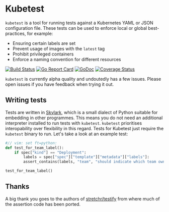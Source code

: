 # Kubetest

`kubetest` is a tool for running tests against a Kubernetes YAML or JSON configuration file.
These tests can be used to enforce local or global best-practices, for example:

* Ensuring certain labels are set
* Prevent usage of images with the `latest` tag
* Prohibit privileged containers
* Enforce a naming convention for different resources

[![Build
Status](https://travis-ci.org/garethr/kubetest.svg)](https://travis-ci.org/garethr/kubetest)
[![Go Report
Card](https://goreportcard.com/badge/github.com/garethr/kubetest)](https://goreportcard.com/report/github.com/garethr/kubetest)
[![GoDoc](https://godoc.org/github.com/garethr/kubetest?status.svg)](https://godoc.org/github.com/garethr/kubetest)
[![Coverage
Status](https://coveralls.io/repos/github/garethr/kubetest/badge.svg?branch=master)](https://coveralls.io/github/garethr/kubetest?branch=master)


`kubetest` is currently alpha quality and undoutedly has a few issues. Please open issues if you have feedback when trying it out.


## Writing tests

Tests are written in [Skylark](https://github.com/google/skylark), which is a small dialect of Python suitable for embedding in other programmes. This means you do not need an additional interpreter installed to run tests with `kubetest`. `kubetest` prioritises interopability over flexibility in this regard. Tests for Kubetest just require the `kubetest` binary to run. Let's take a look at an example test:

```python
#// vim: set ft=python:
def test_for_team_label():
    if spec["kind"] == "Deployment":
        labels = spec["spec"]["template"]["metadata"]["labels"]:
        assert_contains(labels, "team", "should indicate which team owns the deployment")

test_for_team_label()
```

## Thanks

A big thank you goes to the authors of [stretchr/testify](https://github.com/stretchr/testify/) from where much of the assertion code has been ported. 


